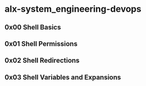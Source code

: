 # alx-system_engineering-devops
## 0x00 Shell Basics
## 0x01 Shell Permissions
## 0x02 Shell Redirections
## 0x03 Shell Variables and Expansions
